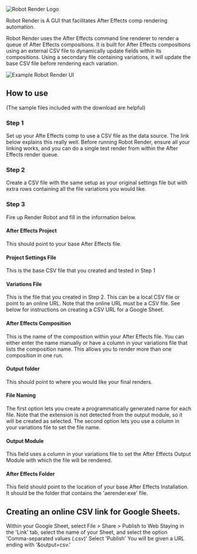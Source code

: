 ![Robot Render Logo](https://cdn.myportfolio.com/e297cf82-f515-476d-ab0e-bf9fc0fb3342/0e830878-2385-4b0b-a156-bbd9ca10c35b_rw_1920.png?h=463de7de87dbe7e1c2881942c4be4a80)

Robot Render is A GUI that facilitates After Effects comp rendering automation. 

Robot Render uses the After Effects command line renderer to render a queue of After Effects compositions. It is built for After Effects compositions using an external CSV file to dynamically update fields within its compositions. Using a secondary file containing variations, it will update the base CSV file before rendering each variation.

![Example Robot Render UI](https://cdn.myportfolio.com/e297cf82-f515-476d-ab0e-bf9fc0fb3342/e69399e0-251a-4393-a6df-84a4d099d08b_rw_1920.png?h=561719b5a17c86d66147f38161081077)

## How to use
(The sample files included with the download are helpful)
### Step 1
Set up your Afte Effects comp to use a CSV file as the data source. The link below explains this really well. Before running Robot Render, ensure all your linking works, and you can do a single test render from within the After Effects render queue.
### Step 2
Create a CSV file with the same setup as your original settings file but with extra rows containing all the file variations you would like.
### Step 3
Fire up Render Robot and fill in the information below.
#### After Effects Project
This should point to your base After Effects file. 
#### Project Settings File
This is the base CSV file that you created and tested in Step 1
#### Variations File
This is the file that you created in Step 2. This can be a local CSV file or point to an online URL. Note that the online URL must be a CSV file. See below for instructions on creating a CSV URL for a Google Sheet.
#### After Effects Composition
This is the name of the composition within your After Effects file. You can either enter the name manually or have a column in your variations file that lists the composition name. This allows you to render more than one composition in one run.
#### Output folder
This should point to where you would like your final renders.
#### File Naming
The first option lets you create a programmatically generated name for each file. Note that the extension is not detected from the output module, so it will be created as selected.
The second option lets you use a column in your variations file to set the file name.
#### Output Module
This field uses a column in your variations file to set the After Effects Output Module with which the file will be rendered. 
#### After Effects Folder
This field should point to the location of your base After Effects Installation. It should be the folder that contains the 'aerender.exe' file.​​​​​​​
## Creating an online CSV link for Google Sheets.
Within your Google Sheet, select File > Share > Publish to Web
Staying in the 'Link' tab, select the name of your Sheet, and select the option 'Comma-separated values (.csv)'
Select 'Publish'
You will be given a URL ending with '&output=csv.' 
